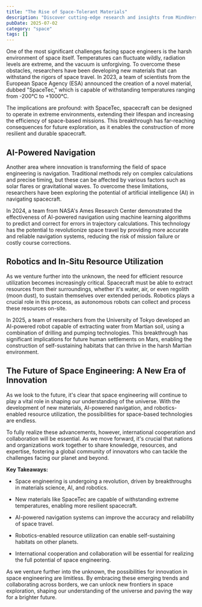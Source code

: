```yaml
---
title: "The Rise of Space-Tolerant Materials"
description: "Discover cutting-edge research and insights from MindVerse Daily in the space category"
pubDate: 2025-07-02
category: "space"
tags: []
---
```


One of the most significant challenges facing space engineers is the harsh environment of space itself. Temperatures can fluctuate wildly, radiation levels are extreme, and the vacuum is unforgiving. To overcome these obstacles, researchers have been developing new materials that can withstand the rigors of space travel. In 2023, a team of scientists from the European Space Agency (ESA) announced the creation of a novel material, dubbed "SpaceTec," which is capable of withstanding temperatures ranging from -200°C to +1000°C.

The implications are profound: with SpaceTec, spacecraft can be designed to operate in extreme environments, extending their lifespan and increasing the efficiency of space-based missions. This breakthrough has far-reaching consequences for future exploration, as it enables the construction of more resilient and durable spacecraft.

## **AI-Powered Navigation**

Another area where innovation is transforming the field of space engineering is navigation. Traditional methods rely on complex calculations and precise timing, but these can be affected by various factors such as solar flares or gravitational waves. To overcome these limitations, researchers have been exploring the potential of artificial intelligence (AI) in navigating spacecraft.

In 2024, a team from NASA's Ames Research Center demonstrated the effectiveness of AI-powered navigation using machine learning algorithms to predict and correct for errors in trajectory calculations. This technology has the potential to revolutionize space travel by providing more accurate and reliable navigation systems, reducing the risk of mission failure or costly course corrections.

## **Robotics and In-Situ Resource Utilization**

As we venture further into the unknown, the need for efficient resource utilization becomes increasingly critical. Spacecraft must be able to extract resources from their surroundings, whether it's water, air, or even regolith (moon dust), to sustain themselves over extended periods. Robotics plays a crucial role in this process, as autonomous robots can collect and process these resources on-site.

In 2025, a team of researchers from the University of Tokyo developed an AI-powered robot capable of extracting water from Martian soil, using a combination of drilling and pumping technologies. This breakthrough has significant implications for future human settlements on Mars, enabling the construction of self-sustaining habitats that can thrive in the harsh Martian environment.

## **The Future of Space Engineering: A New Era of Innovation**

As we look to the future, it's clear that space engineering will continue to play a vital role in shaping our understanding of the universe. With the development of new materials, AI-powered navigation, and robotics-enabled resource utilization, the possibilities for space-based technologies are endless.

To fully realize these advancements, however, international cooperation and collaboration will be essential. As we move forward, it's crucial that nations and organizations work together to share knowledge, resources, and expertise, fostering a global community of innovators who can tackle the challenges facing our planet and beyond.

**Key Takeaways:**

* Space engineering is undergoing a revolution, driven by breakthroughs in materials science, AI, and robotics.

* New materials like SpaceTec are capable of withstanding extreme temperatures, enabling more resilient spacecraft.

* AI-powered navigation systems can improve the accuracy and reliability of space travel.

* Robotics-enabled resource utilization can enable self-sustaining habitats on other planets.

* International cooperation and collaboration will be essential for realizing the full potential of space engineering.

As we venture further into the unknown, the possibilities for innovation in space engineering are limitless. By embracing these emerging trends and collaborating across borders, we can unlock new frontiers in space exploration, shaping our understanding of the universe and paving the way for a brighter future.